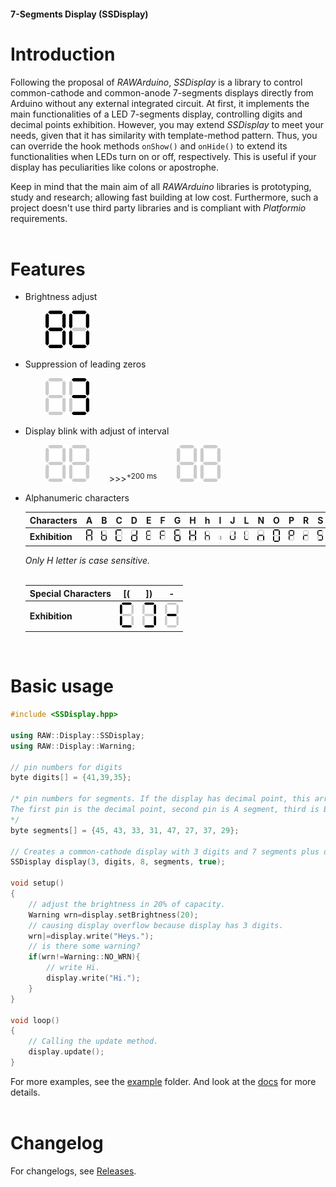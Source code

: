 #### 7-Segments Display (SSDisplay)

# Introduction

Following the proposal of *RAWArduino*, *SSDisplay* is a library to control common-cathode and common-anode 7-segments displays directly from Arduino without any external integrated circuit. At first, it implements the main functionalities of a LED 7-segments display, controlling digits and decimal points exhibition. However, you may extend *SSDisplay* to meet your needs, given that it has similarity with template-method pattern. Thus, you can override the hook methods `onShow()` and `onHide()` to extend its functionalities when LEDs turn on or off, respectively. This is useful if your display has peculiarities like colons or apostrophe.

Keep in mind that the main aim of all *RAWArduino* libraries is prototyping, study and research; allowing fast building at low cost. Furthermore, such a project doesn't use third party libraries and is compliant with *Platformio* requirements.
<br/><br/>

# Features

- Brightness adjust 

    &emsp;&emsp; <img src="https://github.com/RAWArduino/SSDisplay/raw/master/docs/images/brightness.gif" width="70"/>
  
- Suppression of leading zeros

    &emsp;&emsp; <img src="https://github.com/RAWArduino/SSDisplay/raw/master/docs/images/leadingZero.png" width="70"/>
  
- Display blink with adjust of interval

   &emsp;&emsp; <img src="https://github.com/RAWArduino/SSDisplay/raw/master/docs/images/blink300.gif" width="70"/> &emsp;&emsp;>>><sup>+200 ms</sup>&emsp;&emsp; <img src="https://github.com/RAWArduino/SSDisplay/raw/master/docs/images/blink500.gif" width="70"/>

- Alphanumeric characters

    |Characters    |A    |B    |C    |D    |E    |F    |G    |H    |h    |I    |J    |L    |N    |O    |P    |R    |S    |U    |Z    |
    |:----         |:---:|:---:|:---:|:---:|:---:|:---:|:---:|:---:|:---:|:---:|:---:|:---:|:---:|:---:|:---:|:---:|:---:|:---:|:---:|
    |**Exhibition**|<img src="https://github.com/RAWArduino/SSDisplay/raw/master/docs/images/A.png"/>|<img src="https://github.com/RAWArduino/SSDisplay/raw/master/docs/images/B.png"/>|<img src="https://github.com/RAWArduino/SSDisplay/raw/master/docs/images/C.png"/>|<img src="https://github.com/RAWArduino/SSDisplay/raw/master/docs/images/D.png"/>|<img src="https://github.com/RAWArduino/SSDisplay/raw/master/docs/images/E.png"/>|<img src="https://github.com/RAWArduino/SSDisplay/raw/master/docs/images/F.png"/>|<img src="https://github.com/RAWArduino/SSDisplay/raw/master/docs/images/G.png"/>|<img src="https://github.com/RAWArduino/SSDisplay/raw/master/docs/images/H.png"/>|<img src="https://github.com/RAWArduino/SSDisplay/raw/master/docs/images/mh.png"/>|<img src="https://github.com/RAWArduino/SSDisplay/raw/master/docs/images/I.png"/>|<img src="https://github.com/RAWArduino/SSDisplay/raw/master/docs/images/J.png"/>|<img src="https://github.com/RAWArduino/SSDisplay/raw/master/docs/images/L.png"/>|<img src="https://github.com/RAWArduino/SSDisplay/raw/master/docs/images/N.png"/>|<img src="https://github.com/RAWArduino/SSDisplay/raw/master/docs/images/O.png"/>|<img src="https://github.com/RAWArduino/SSDisplay/raw/master/docs/images/P.png"/>|<img src="https://github.com/RAWArduino/SSDisplay/raw/master/docs/images/R.png"/>|<img src="https://github.com/RAWArduino/SSDisplay/raw/master/docs/images/S.png"/>|<img src="https://github.com/RAWArduino/SSDisplay/raw/master/docs/images/U.png"/>|<img src="https://github.com/RAWArduino/SSDisplay/raw/master/docs/images/Z.png"/>|
    
    *Only H letter is case sensitive.*
    <br/><br/>

    |Special Characters|[(   |])   |-    |
    |:---              |:---:|:---:|:---:|
    |**Exhibition**|<img src="https://github.com/RAWArduino/SSDisplay/raw/master/docs/images/C.png"/>|<img src="https://github.com/RAWArduino/SSDisplay/raw/master/docs/images/paren.png"/>|<img src="https://github.com/RAWArduino/SSDisplay/raw/master/docs/images/minus.png"/>|
<br/>

# Basic usage

```c++
#include <SSDisplay.hpp>

using RAW::Display::SSDisplay;
using RAW::Display::Warning;

// pin numbers for digits
byte digits[] = {41,39,35};

/* pin numbers for segments. If the display has decimal point, this array must be 8.
The first pin is the decimal point, second pin is A segment, third is B segment and so son.
*/
byte segments[] = {45, 43, 33, 31, 47, 27, 37, 29};

// Creates a common-cathode display with 3 digits and 7 segments plus decimal point.
SSDisplay display(3, digits, 8, segments, true);

void setup()
{
    // adjust the brightness in 20% of capacity.
    Warning wrn=display.setBrightness(20);
    // causing display overflow because display has 3 digits.
    wrn|=display.write("Heys.");
    // is there some warning?
    if(wrn!=Warning::NO_WRN){
        // write Hi.
        display.write("Hi.");
    }
}

void loop()
{
    // Calling the update method.
    display.update();
}
```

For more examples, see the [example](https://github.com/RAWArduino/SSDisplay/tree/master/example) folder. And look at the [docs](https://rawarduino.github.io/SSDisplay) for more details.
<br/><br/>

# Changelog

For changelogs, see [Releases](https://github.com/RAWArduino/SSDisplay/releases).